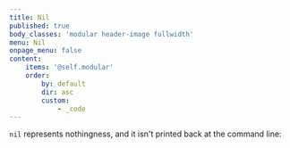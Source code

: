 ```yaml
---
title: Nil
published: true
body_classes: 'modular header-image fullwidth'
menu: Nil
onpage_menu: false
content:
    items: '@self.modular'
    order:
        by: default
        dir: asc
        custom:
            - _code
---
```


`nil` represents nothingness, and it isn't printed back at the command line:
